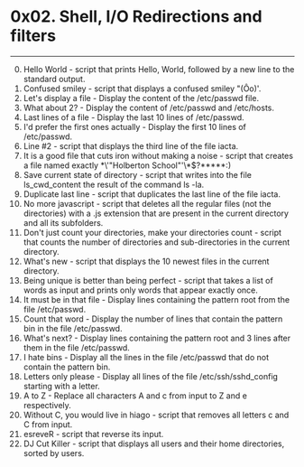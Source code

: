 # 0x02. Shell, I/O Redirections and filters
---
0. Hello World - script that prints Hello, World, followed by a new line to the standard output.
1. Confused smiley - script that displays a confused smiley "(Ôo)'.
2. Let's display a file - Display the content of the /etc/passwd file.
3. What about 2? - Display the content of /etc/passwd and /etc/hosts.
4. Last lines of a file - Display the last 10 lines of /etc/passwd.
5. I'd prefer the first ones actually - Display the first 10 lines of /etc/passwd.
6. Line #2 - script that displays the third line of the file iacta.
7. It is a good file that cuts iron without making a noise - script that creates a file named exactly \*\\'"Holberton School"\'\\*$\?\*\*\*\*\*:)
8. Save current state of directory - script that writes into the file ls_cwd_content the result of the command ls -la.
9. Duplicate last line - script that duplicates the last line of the file iacta.
10. No more javascript - script that deletes all the regular files (not the directories) with a .js extension that are present in the current directory and all its subfolders.
11. Don't just count your directories, make your directories count - script that counts the number of directories and sub-directories in the current directory.
12. What's new - script that displays the 10 newest files in the current directory.
13. Being unique is better than being perfect - script that takes a list of words as input and prints only words that appear exactly once.
14. It must be in that file - Display lines containing the pattern root from the file /etc/passwd.
15. Count that word - Display the number of lines that contain the pattern bin in the file /etc/passwd.
16. What's next? - Display lines containing the pattern root and 3 lines after them in the file /etc/passwd.
17. I hate bins - Display all the lines in the file /etc/passwd that do not contain the pattern bin.
18. Letters only please - Display all lines of the file /etc/ssh/sshd_config starting with a letter.
19. A to Z - Replace all characters A and c from input to Z and e respectively.
20. Without C, you would live in hiago - script that removes all letters c and C from input.
21. esreveR - script that reverse its input.
22. DJ Cut Killer - script that displays all users and their home directories, sorted by users.